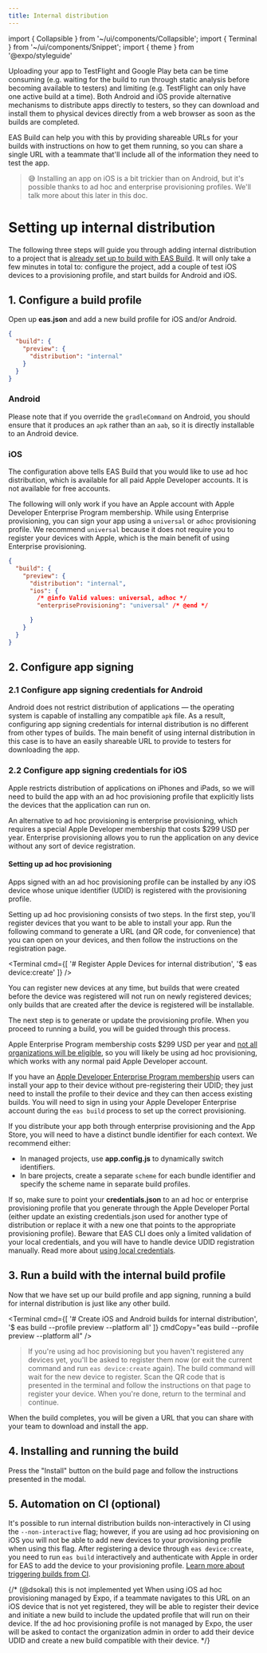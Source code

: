 ```yaml
---
title: Internal distribution
---
```


import { Collapsible } from '~/ui/components/Collapsible';
import { Terminal } from '~/ui/components/Snippet';
import { theme } from '@expo/styleguide'

Uploading your app to TestFlight and Google Play beta can be time consuming (e.g. waiting for the build to run through static analysis before becoming available to testers) and limiting (e.g. TestFlight can only have one active build at a time). Both Android and iOS provide alternative mechanisms to distribute apps directly to testers, so they can download and install them to physical devices directly from a web browser as soon as the builds are completed.

EAS Build can help you with this by providing shareable URLs for your builds with instructions on how to get them running, so you can share a single URL with a teammate that'll include all of the information they need to test the app.

> 😅 Installing an app on iOS is a bit trickier than on Android, but it's possible thanks to ad hoc and enterprise provisioning profiles. We'll talk more about this later in this doc.

# Setting up internal distribution

The following three steps will guide you through adding internal distribution to a project that is [already set up to build with EAS Build](setup.md). It will only take a few minutes in total to: configure the project, add a couple of test iOS devices to a provisioning profile, and start builds for Android and iOS.

## 1. Configure a build profile

Open up **eas.json** and add a new build profile for iOS and/or Android.

```json
{
  "build": {
    "preview": {
      "distribution": "internal"
    }
  }
}
```

### Android

Please note that if you override the `gradleCommand` on Android, you should ensure that it produces an `apk` rather than an `aab`, so it is directly installable to an Android device.

### iOS

The configuration above tells EAS Build that you would like to use ad hoc distribution, which is available for all paid Apple Developer accounts. It is not available for free accounts.

<Collapsible summary="🏙 Do you have an Apple Developer Enterprise Program membership?">

The following will only work if you have an Apple account with Apple Developer Enterprise Program membership. While using Enterprise provisioning, you can sign your app using a `universal` or `adhoc` provisioning profile. We recommend `universal` because it does not require you to register your devices with Apple, which is the main benefit of using Enterprise provisioning.

```json
{
  "build": {
    "preview": {
      "distribution": "internal",
      "ios": {
        /* @info Valid values: universal, adhoc */
        "enterpriseProvisioning": "universal" /* @end */

      }
    }
  }
}
```

</Collapsible>

## 2. Configure app signing

### 2.1 Configure app signing credentials for Android

Android does not restrict distribution of applications &mdash; the operating system is capable of installing any compatible `apk` file. As a result, configuring app signing credentials for internal distribution is no different from other types of builds. The main benefit of using internal distribution in this case is to have an easily shareable URL to provide to testers for downloading the app.

### 2.2 Configure app signing credentials for iOS

Apple restricts distribution of applications on iPhones and iPads, so we will need to build the app with an ad hoc provisioning profile that explicitly lists the devices that the application can run on.

An alternative to ad hoc provisioning is enterprise provisioning, which requires a special Apple Developer membership that costs $299 USD per year. Enterprise provisioning allows you to run the application on any device without any sort of device registration.

#### Setting up ad hoc provisioning

Apps signed with an ad hoc provisioning profile can be installed by any iOS device whose unique identifier (UDID) is registered with the provisioning profile.

Setting up ad hoc provisioning consists of two steps. In the first step, you'll register devices that you want to be able to install your app. Run the following command to generate a URL (and QR code, for convenience) that you can open on your devices, and then follow the instructions on the registration page.

<Terminal cmd={[
  '# Register Apple Devices for internal distribution',
  '$ eas device:create'
]} />

You can register new devices at any time, but builds that were created before the device was registered will not run on newly registered devices; only builds that are created after the device is registered will be installable.

The next step is to generate or update the provisioning profile. When you proceed to running a build, you will be guided through this process.

<Collapsible summary="🏙 Are you setting up enterprise provisioning?">

Apple Enterprise Program membership costs $299 USD per year and [not all organizations will be eligible](https://developer.apple.com/programs/enterprise/), so you will likely be using ad hoc provisioning, which works with any normal paid Apple Developer account.

If you have an [Apple Developer Enterprise Program membership](https://developer.apple.com/programs/enterprise/) users can install your app to their device without pre-registering their UDID; they just need to install the profile to their device and they can then access existing builds. You will need to sign in using your Apple Developer Enterprise account during the `eas build` process to set up the correct provisioning.

If you distribute your app both through enterprise provisioning and the App Store, you will need to have a distinct bundle identifier for each context. We recommend either:

- In managed projects, use **app.config.js** to dynamically switch identifiers.
- In bare projects, create a separate `scheme` for each bundle identifier and specify the scheme name in separate build profiles.

</Collapsible>

<Collapsible summary="🔐 Are you using manual local credentials?">

If so, make sure to point your **credentials.json** to an ad hoc or enterprise provisioning profile that you generate through the Apple Developer Portal (either update an existing credentials.json used for another type of distribution or replace it with a new one that points to the appropriate provisioning profile). Beware that EAS CLI does only a limited validation of your local credentials, and you will have to handle device UDID registration manually. Read more about [using local credentials](/app-signing/local-credentials.md).

</Collapsible>

## 3. Run a build with the internal build profile

Now that we have set up our build profile and app signing, running a build for internal distribution is just like any other build.

<Terminal cmd={[
  '# Create iOS and Android builds for internal distribution',
  '$ eas build --profile preview --platform all'
]} cmdCopy="eas build --profile preview --platform all" />

> If you're using ad hoc provisioning but you haven't registered any devices yet, you'll be asked to register them now (or exit the current command and run `eas device:create` again). The build command will wait for the new device to register. Scan the QR code that is presented in the terminal and follow the instructions on that page to register your device. When you're done, return to the terminal and continue.

When the build completes, you will be given a URL that you can share with your team to download and install the app.

## 4. Installing and running the build

Press the "Install" button on the build page and follow the instructions presented in the modal.

## 5. Automation on CI (optional)

It's possible to run internal distribution builds non-interactively in CI using the `--non-interactive` flag; however, if you are using ad hoc provisioning on iOS you will not be able to add new devices to your provisioning profile when using this flag. After registering a device through `eas device:create`, you need to run `eas build` interactively and authenticate with Apple in order for EAS to add the device to your provisioning profile. [Learn more about triggering builds from CI](/build/building-on-ci.md).

{/* (@dsokal) this is not implemented yet
When using iOS ad hoc provisioning managed by Expo, if a teammate navigates to this URL on an iOS device that is not yet registered, they will be able to register their device and initiate a new build to include the updated profile that will run on their device. If the ad hoc provisioning profile is not managed by Expo, the user will be asked to contact the organization admin in order to add their device UDID and create a new build compatible with their device.
*/}
